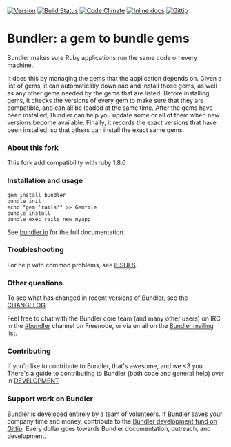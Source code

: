 [![Version     ](https://img.shields.io/gem/v/bundler.svg)](https://rubygems.org/gems/bundler)
[![Build Status](https://img.shields.io/travis/bundler/bundler/master.svg)](https://travis-ci.org/bundler/bundler)
[![Code Climate](https://img.shields.io/codeclimate/github/bundler/bundler.svg)](https://codeclimate.com/github/bundler/bundler)
[![Inline docs ](http://inch-ci.org/github/bundler/bundler.svg)](http://inch-ci.org/github/bundler/bundler)
[![Gittip
](http://img.shields.io/gittip/bundler.svg)](http://gittip.com/bundler)

# Bundler: a gem to bundle gems

Bundler makes sure Ruby applications run the same code on every machine.

It does this by managing the gems that the application depends on. Given a list of gems, it can automatically download and install those gems, as well as any other gems needed by the gems that are listed. Before installing gems, it checks the versions of every gem to make sure that they are compatible, and can all be loaded at the same time. After the gems have been installed, Bundler can help you update some or all of them when new versions become available. Finally, it records the exact versions that have been installed, so that others can install the exact same gems.

### About this fork

This fork add compatibility with ruby 1.8.6

### Installation and usage

```
gem install bundler
bundle init
echo "gem 'rails'" >> Gemfile
bundle install
bundle exec rails new myapp
```

See [bundler.io](http://bundler.io) for the full documentation.

### Troubleshooting

For help with common problems, see [ISSUES](https://github.com/bundler/bundler/blob/master/ISSUES.md).

### Other questions

To see what has changed in recent versions of Bundler, see the [CHANGELOG](https://github.com/bundler/bundler/blob/master/CHANGELOG.md).

Feel free to chat with the Bundler core team (and many other users) on IRC in the  [#bundler](irc://irc.freenode.net/bundler) channel on Freenode, or via email on the [Bundler mailing list](http://groups.google.com/group/ruby-bundler).

### Contributing

If you'd like to contribute to Bundler, that's awesome, and we <3 you. There's a guide to contributing to Bundler (both code and general help) over in [DEVELOPMENT](https://github.com/bundler/bundler/blob/master/DEVELOPMENT.md)

### Support work on Bundler

Bundler is developed entirely by a team of volunteers. If Bundler saves your company time and money, contribute to the [Bundler development fund on Gittip](http://www.gittip.com/bundler). Every dollar goes towards Bundler documentation, outreach, and development.
